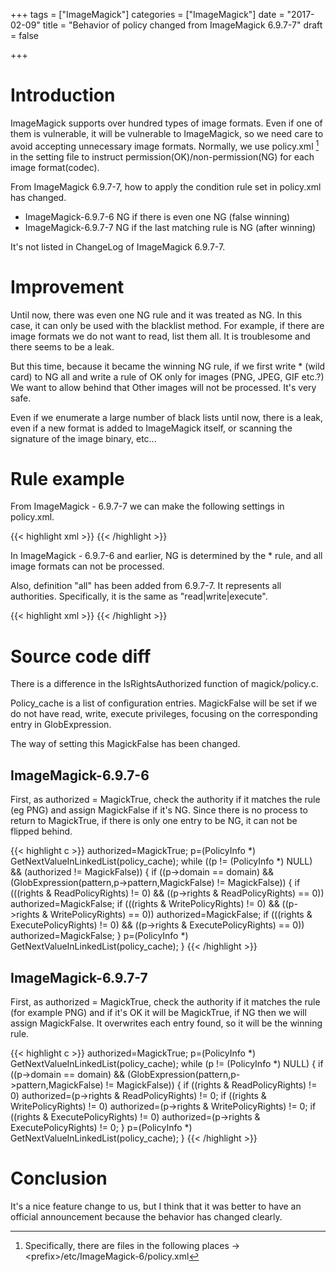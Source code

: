 +++
tags = ["ImageMagick"]
categories = ["ImageMagick"]
date = "2017-02-09"
title = "Behavior of policy changed from ImageMagick 6.9.7-7"
draft = false

+++

# Introduction

ImageMagick supports over hundred types of image formats. Even if one of them is vulnerable, it will be vulnerable to ImageMagick, so we need care to avoid accepting unnecessary image formats. Normally, we use policy.xml [^1] in the setting file to instruct permission(OK)/non-permission(NG) for each image format(codec).

From ImageMagick 6.9.7-7, how to apply the condition rule set in policy.xml has changed.

- ImageMagick-6.9.7-6 NG if there is even one NG (false winning) 
- ImageMagick-6.9.7-7 NG if the last matching rule is NG (after winning)

It's not listed in ChangeLog of ImageMagick 6.9.7-7.

# Improvement

Until now, there was even one NG rule and it was treated as NG. In this case, it can only be used with the blacklist method. For example, if there are image formats we do not want to read, list them all. It is troublesome and there seems to be a leak.

But this time, because it became the winning NG rule, if we first write * (wild card) to NG all and write a rule of OK only for images (PNG, JPEG, GIF etc.?) We want to allow behind that Other images will not be processed. It's very safe.

Even if we enumerate a large number of black lists until now, there is a leak, even if a new format is added to ImageMagick itself, or scanning the signature of the image binary, etc...

# Rule example

From ImageMagick - 6.9.7-7 we can make the following settings in policy.xml.

{{< highlight xml >}}
<policy domain="coder" rights="none" pattern="*" />
<policy domain="coder" rights="read|write" pattern="PNG" />
<policy domain="coder" rights="read|write" pattern="JPEG" />
<policy domain="coder" rights="read|write" pattern="GIF" />
{{< /highlight >}}

In ImageMagick - 6.9.7-6 and earlier, NG is determined by the * rule, and all image formats can not be processed.

Also, definition "all" has been added from 6.9.7-7. It represents all authorities. Specifically, it is the same as "read|write|execute".

{{< highlight xml >}}
<policy domain="coder" rights="none" pattern="*" />
<policy domain="coder" rights="all" pattern="PNG" />
<policy domain="coder" rights="all" pattern="JPEG" />
<policy domain="coder" rights="all" pattern="GIF" />
{{< /highlight >}}

# Source code diff

There is a difference in the IsRightsAuthorized function of magick/policy.c.

Policy_cache is a list of configuration entries. MagickFalse will be set if we do not have read, write, execute privileges, focusing on the corresponding entry in GlobExpression.

The way of setting this MagickFalse has been changed.

## ImageMagick-6.9.7-6

First, as authorized = MagickTrue, check the authority if it matches the rule (eg PNG) and assign MagickFalse if it's NG. Since there is no process to return to MagickTrue, if there is only one entry to be NG, it can not be flipped behind.

{{< highlight c >}}
authorized=MagickTrue;
<omit>
p=(PolicyInfo *) GetNextValueInLinkedList(policy_cache);
  while ((p != (PolicyInfo *) NULL) && (authorized != MagickFalse))
{
  if ((p->domain == domain) &&
      (GlobExpression(pattern,p->pattern,MagickFalse) != MagickFalse))
    {
      if (((rights & ReadPolicyRights) != 0) &&
          ((p->rights & ReadPolicyRights) == 0))
        authorized=MagickFalse;
      if (((rights & WritePolicyRights) != 0) &&
          ((p->rights & WritePolicyRights) == 0))
        authorized=MagickFalse;
      if (((rights & ExecutePolicyRights) != 0) &&
          ((p->rights & ExecutePolicyRights) == 0))
        authorized=MagickFalse;
    }
  p=(PolicyInfo *) GetNextValueInLinkedList(policy_cache);
}
{{< /highlight >}}

## ImageMagick-6.9.7-7

First, as authorized = MagickTrue, check the authority if it matches the rule (for example PNG) and if it's OK it will be MagickTrue, if NG then we will assign MagickFalse. It overwrites each entry found, so it will be the winning rule.

{{< highlight c >}}
authorized=MagickTrue;
<omit>
p=(PolicyInfo *) GetNextValueInLinkedList(policy_cache);
while (p != (PolicyInfo *) NULL)
{
  if ((p->domain == domain) &&
      (GlobExpression(pattern,p->pattern,MagickFalse) != MagickFalse))
    {
      if ((rights & ReadPolicyRights) != 0)
        authorized=(p->rights & ReadPolicyRights) != 0;
      if ((rights & WritePolicyRights) != 0)
        authorized=(p->rights & WritePolicyRights) != 0;
      if ((rights & ExecutePolicyRights) != 0)
        authorized=(p->rights & ExecutePolicyRights) != 0;
    }
  p=(PolicyInfo *) GetNextValueInLinkedList(policy_cache);
}
{{< /highlight >}}

# Conclusion

It's a nice feature change to us, but I think that it was better to have an official announcement because the behavior has changed clearly.

[^1]: Specifically, there are files in the following places -> &lt;prefix&gt;/etc/ImageMagick-6/policy.xml
